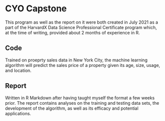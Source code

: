 # CYO Capstone
This program as well as the report on it were both created in July 2021 as a part of the HarvardX Data Science Professional Certificate program which, at the time of writing, provided about 2 months of experience in R. 

## Code

Trained on proeprty sales data in New York City, the machine learning algorithm will predict the sales price of a property given its age, size, usage, and location.

## Report
Written in R Markdown after having taught myself the format a few weeks prior. The report contains analyses on the training and testing data sets, the development of the algorithm, as well as its efficacy and potential applications.
